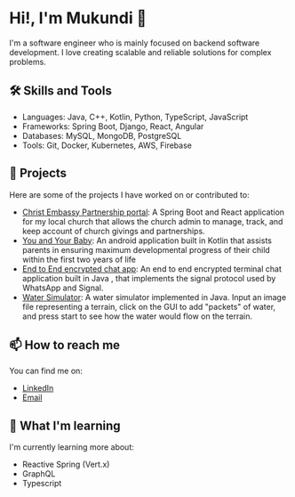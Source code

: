 # Hi!, I'm Mukundi 👋

I'm a software engineer who is mainly focused on backend software development. I love creating scalable and reliable solutions for complex problems. 

## 🛠️ Skills and Tools

- Languages: Java, C++, Kotlin, Python, TypeScript, JavaScript
- Frameworks: Spring Boot, Django, React, Angular
- Databases: MySQL, MongoDB, PostgreSQL
- Tools: Git, Docker, Kubernetes, AWS, Firebase

## 🚀 Projects

Here are some of the projects I have worked on or contributed to:

- [Christ Embassy Partnership portal](https://github.com/MukundiCode/cezimrechurch.git): A Spring Boot and React application for my local church that allows the church admin to manage, track, and keep account of church givings and partnerships.
- [You and Your Baby](https://github.com/MukundiCode/ECD-App): An android application built in Kotlin that assists parents in ensuring maximum developmental progress of their child within the first two years of life
- [End to End encrypted chat app](https://github.com/MukundiCode/NIS-ChatApp-PGP.git): An end to end encrypted terminal chat application built in Java , that implements the signal protocol used by WhatsApp and Signal.
- [Water Simulator](https://github.com/MukundiCode/WaterSimulator.git): A water simulator implemented in Java. Input an image file representing a terrain, click on the GUI to add "packets" of water, and press start to see how the water would flow on the terrain.

## 📫 How to reach me

You can find me on:

- [LinkedIn](https://www.linkedin.com/in/tinashe-mukundi-chitamba-1843391a7/)
- [Email](mailto:tinashechitamba@outlook.com)

## 🌱 What I'm learning

I'm currently learning more about:

- Reactive Spring (Vert.x)
- GraphQL
- Typescript


<!--
**MukundiCode/MukundiCode** is a ✨ _special_ ✨ repository because its `README.md` (this file) appears on your GitHub profile.

Here are some ideas to get you started:

- 🔭 I’m currently working on ...
- 🌱 I’m currently learning ...
- 👯 I’m looking to collaborate on ...
- 🤔 I’m looking for help with ...
- 💬 Ask me about ...
- 📫 How to reach me: ...
- 😄 Pronouns: ...
- ⚡ Fun fact: ...
-->
